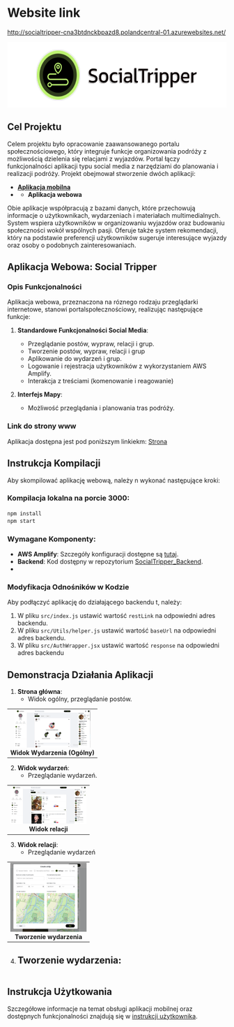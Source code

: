 # Website link

http://socialtripper-cna3btdnckbpazd8.polandcentral-01.azurewebsites.net/

<p align="center">
   <img src="media/media.svg" alt="Logo" height="150" />
</p>

## Cel Projektu

Celem projektu było opracowanie zaawansowanego portalu społecznościowego, który integruje funkcje organizowania podróży z możliwością dzielenia się relacjami z wyjazdów. Portal łączy funkcjonalności aplikacji typu social media z narzędziami do planowania i realizacji podróży. Projekt obejmował stworzenie dwóch aplikacji:

- [**Aplikacja mobilna**]([https://github.com/Lehito15/SocialTripper_Mobile])
- - **Aplikacja webowa**

Obie aplikacje współpracują z bazami danych, które przechowują informacje o użytkownikach, wydarzeniach i materiałach multimedialnych. System wspiera użytkowników w organizowaniu wyjazdów oraz budowaniu społeczności wokół wspólnych pasji. Oferuje także system rekomendacji, który na podstawie preferencji użytkowników sugeruje interesujące wyjazdy oraz osoby o podobnych zainteresowaniach.

## Aplikacja Webowa: Social Tripper

### Opis Funkcjonalności

Aplikacja webowa, przeznaczona na róznego rodzaju przeglądarki internetowe, stanowi portalspołecznościowy, realizując następujące funkcje:

1. **Standardowe Funkcjonalności Social Media**:

   - Przeglądanie postów, wypraw, relacji i grup.
   - Tworzenie postów, wypraw, relacji i grup
   - Aplikowanie do wydarzeń i grup.
   - Logowanie i rejestracja użytkowników z wykorzystaniem AWS Amplify.
   - Interakcja z treściami (komenowanie i reagowanie)

2. **Interfejs Mapy**:
   - Możliwość przeglądania i planowania tras podróży.

### Link do strony www

Aplikacja dostępna jest pod poniższym linkiekm: [Strona](http://socialtripper-cna3btdnckbpazd8.polandcentral-01.azurewebsites.net/)

## Instrukcja Kompilacji

Aby skompilować aplikację webową, należy n wykonać następujące kroki:

### Kompilacja lokalna na porcie 3000:

```bash
npm install
npm start
```

### Wymagane Komponenty:

- **AWS Amplify**: Szczegóły konfiguracji dostępne są [tutaj](https://docs.amplify.aws/gen1/flutter/start/project-setup/prerequisites/).
- **Backend**: Kod dostępny w repozytorium [SocialTripper_Backend](https://github.com/Lehito15/SocialTripper_Backend).
-

### Modyfikacja Odnośników w Kodzie

Aby podłączyć aplikację do działającego backendu t, należy:

1. W pliku `src/index.js` ustawić wartość `restLink` na odpowiedni adres backendu.
2. W pliku `src/Utils/helper.js` ustawić wartość `baseUrl` na odpowiedni adres backendu.
3. W pliku `src/AuthWrapper.jsx` ustawić wartość `response` na odpowiedni adres backendu

## Demonstracja Działania Aplikacji

1. **Strona główna**:
   - Widok ogólny, przeglądanie postów.

<table>
  <tr>
  <td align="center"><img src="media/home.png" alt="Widok Home (Ogólny)" width="175"/><br><b>Widok Wydarzenia (Ogólny)</b></td>
  </tr>
</table>

2. **Widok wydarzeń**:
   - Przeglądanie wydarzeń.

<table>
  <tr>
  <td align="center"><img src="media/events.png" alt="Wyprawa w toku" width="175"/><br><b>Widok relacji</b></td> 
  </tr>
</table>

3. **Widok relacji**:
   - Przeglądanie wydarzeń

<table>
  <tr>
    <td align="center"><img src="media/create.png" alt="Tworzenie wydarzenia" width="175"/><br><b>Tworzenie wydarzenia</b></td> 
  </tr>
</table>

4. **Tworzenie wydarzenia**:
   -

<table>
  <tr>
<!--     <td align="center"><img src="media/relations.png" alt="Tworzenie wydarzenia" width="175"/><br><b>Tworzenie wydarzenia</b></td> -->
  </tr>
</table>

## Instrukcja Użytkowania

Szczegółowe informacje na temat obsługi aplikacji mobilnej oraz dostępnych funkcjonalności znajdują się w [instrukcji użytkownika](link_do_instrukcji).
